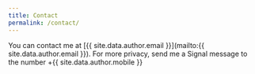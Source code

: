 ```yaml
---
title: Contact
permalink: /contact/
---
```


You can contact me at [{{ site.data.author.email }}](mailto:{{ site.data.author.email }}). For more privacy, send me a Signal message to the number +{{ site.data.author.mobile }}